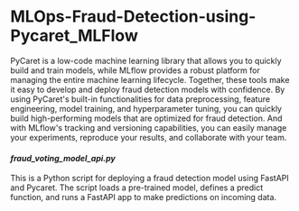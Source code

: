 # **MLOps-Fraud-Detection-using-Pycaret_MLFlow**

 PyCaret is a low-code machine learning library that allows you to quickly build and train models, while MLflow provides a robust platform for managing the entire machine learning lifecycle.
 Together, these tools make it easy to develop and deploy fraud detection models with confidence. By using PyCaret's built-in functionalities for data preprocessing, feature engineering, model training, and hyperparameter tuning, you can quickly build high-performing models that are optimized for fraud detection. And with MLflow's tracking and versioning capabilities, you can easily manage your experiments, reproduce your results, and collaborate with your team.


#### _fraud_voting_model_api.py_ 
This is a Python script for deploying a fraud detection model using FastAPI and Pycaret. The script loads a pre-trained model, defines a predict function, and runs a FastAPI app to make predictions on incoming data.